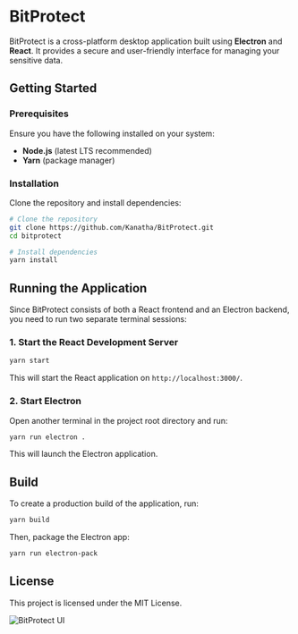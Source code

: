 # BitProtect

BitProtect is a cross-platform desktop application built using **Electron** and **React**. It provides a secure and user-friendly interface for managing your sensitive data.

## Getting Started

### Prerequisites
Ensure you have the following installed on your system:
- **Node.js** (latest LTS recommended)
- **Yarn** (package manager)

### Installation
Clone the repository and install dependencies:
```sh
# Clone the repository
git clone https://github.com/Kanatha/BitProtect.git
cd bitprotect

# Install dependencies
yarn install
```

## Running the Application
Since BitProtect consists of both a React frontend and an Electron backend, you need to run two separate terminal sessions:

### 1. Start the React Development Server
```sh
yarn start
```
This will start the React application on `http://localhost:3000/`.

### 2. Start Electron
Open another terminal in the project root directory and run:
```sh
yarn run electron .
```
This will launch the Electron application.

## Build
To create a production build of the application, run:
```sh
yarn build
```
Then, package the Electron app:
```sh
yarn run electron-pack
```

## License
This project is licensed under the MIT License.

![BitProtect UI](https://media.licdn.com/dms/image/v2/C5622AQF0o4BA2UFO8Q/feedshare-shrink_2048_1536/feedshare-shrink_2048_1536/0/1661494786689?e=2147483647&v=beta&t=5XmJGitgwFduGcgbNag0uM-FgV1uzupCiAjH7iKd2xY)